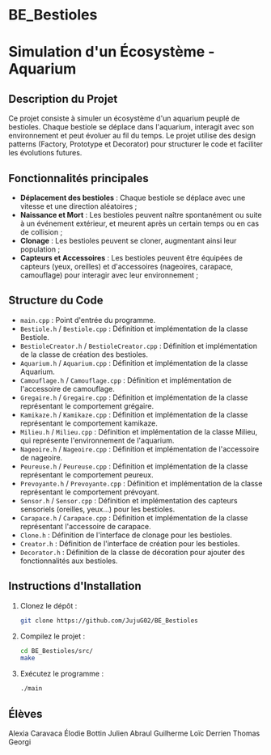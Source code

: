 # BE_Bestioles

# Simulation d'un Écosystème - Aquarium

## Description du Projet
Ce projet consiste à simuler un écosystème d'un aquarium peuplé de bestioles. Chaque bestiole se déplace dans l'aquarium, interagit avec son environnement et peut évoluer au fil du temps. Le projet utilise des design patterns (Factory, Prototype et Decorator) pour structurer le code et faciliter les évolutions futures.

## Fonctionnalités principales
- **Déplacement des bestioles** : Chaque bestiole se déplace avec une vitesse et une direction aléatoires ;
- **Naissance et Mort** : Les bestioles peuvent naître spontanément ou suite à un événement extérieur, et meurent après un certain temps ou en cas de collision ;
- **Clonage** : Les bestioles peuvent se cloner, augmentant ainsi leur population ;
- **Capteurs et Accessoires** : Les bestioles peuvent être équipées de capteurs (yeux, oreilles) et d'accessoires (nageoires, carapace, camouflage) pour interagir avec leur environnement ;

## Structure du Code

- `main.cpp` : Point d'entrée du programme.
- `Bestiole.h` / `Bestiole.cpp` : Définition et implémentation de la classe Bestiole.
- `BestioleCreator.h` / `BestioleCreator.cpp` : Définition et implémentation de la classe de création des bestioles.
- `Aquarium.h` / `Aquarium.cpp` : Définition et implémentation de la classe Aquarium.
- `Camouflage.h` / `Camouflage.cpp` : Définition et implémentation de l'accessoire de camouflage.
- `Gregaire.h` / `Gregaire.cpp` : Définition et implémentation de la classe représentant le comportement grégaire.
- `Kamikaze.h` / `Kamikaze.cpp` : Définition et implémentation de la classe représentant le comportement kamikaze.
- `Milieu.h` / `Milieu.cpp` : Définition et implémentation de la classe Milieu, qui représente l'environnement de l'aquarium.
- `Nageoire.h` / `Nageoire.cpp` : Définition et implémentation de l'accessoire de nageoire.
- `Peureuse.h` / `Peureuse.cpp` : Définition et implémentation de la classe représentant le comportement peureux.
- `Prevoyante.h` / `Prevoyante.cpp` : Définition et implémentation de la classe représentant le comportement prévoyant.
- `Sensor.h` / `Sensor.cpp` : Définition et implémentation des capteurs sensoriels (oreilles, yeux...) pour les bestioles.
- `Carapace.h` / `Carapace.cpp` : Définition et implémentation de la classe représentant l'accessoire de carapace.
- `Clone.h` : Définition de l'interface de clonage pour les bestioles.
- `Creator.h` : Définition de l'interface de création pour les bestioles.
- `Decorator.h` : Définition de la classe de décoration pour ajouter des fonctionnalités aux bestioles.

## Instructions d'Installation
1. Clonez le dépôt :
   ```bash
   git clone https://github.com/JujuG02/BE_Bestioles

2. Compilez le projet :
   ```bash
   cd BE_Bestioles/src/
   make

3. Exécutez le programme :
   ```bash
   ./main

## Élèves

Alexia Caravaca
Élodie Bottin
Julien Abraul Guilherme
Loïc Derrien
Thomas Georgi


